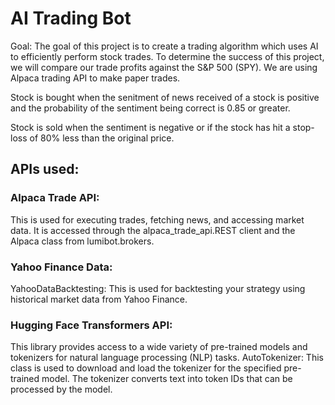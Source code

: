 # AI Trading Bot

Goal: 
  The goal of this project is to create a trading algorithm which uses AI to efficiently perform stock trades.
  To determine the success of this project, we will compare our trade profits against the S&P 500 (SPY). We are 
  using Alpaca trading API to make paper trades.


Stock is bought when the senitment of news received of a stock is positive and the probability of the sentiment being correct is 0.85 or greater.

Stock is sold when the sentiment is negative or if the stock has hit a stop-loss of 80% less than the original price. 

## APIs used:

  ### Alpaca Trade API: 
  This is used for executing trades, fetching news, and accessing market data. It is accessed through the alpaca_trade_api.REST client and the Alpaca class from lumibot.brokers. 

  ### Yahoo Finance Data:
  YahooDataBacktesting: This is used for backtesting your strategy using historical market data from Yahoo Finance.

 ### Hugging Face Transformers API:
  This library provides access to a wide variety of pre-trained models and tokenizers for natural language processing (NLP) tasks.
  AutoTokenizer: This class is used to download and load the tokenizer for the specified pre-trained model. The tokenizer converts text into token IDs that can be processed by the       model.

